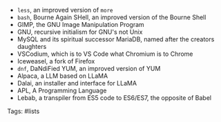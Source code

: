 - `less`, an improved version of `more`
- `bash`, Bourne Again SHell, an improved version of the Bourne Shell
- GIMP, the GNU Image Manipulation Program
- GNU, recursive initialism for GNU's not Unix
- MySQL and its spiritual successor MariaDB, named after the creators daughters
- VSCodium, which is to VS Code what Chromium is to Chrome
- Iceweasel, a fork of Firefox
- `dnf`, DaNdiFied YUM, an improved version of YUM
- Alpaca, a LLM based on LLaMA
- Dalai, an installer and interface for LLaMA
- APL, A Programming Language
- Lebab, a transpiler from ES5 code to ES6/ES7, the opposite of Babel

Tags: #lists